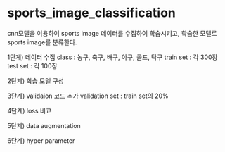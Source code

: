 # sports_image_classification

cnn모델을 이용하여 sports image 데이터를 수집하여 학습시키고, 학습한 모델로 sports image를 분류한다.

1단계) 데이터 수집
class : 농구, 축구, 배구, 야구, 골프, 탁구
train set : 각 300장
test set : 각 100장

2단계) 학습 모델 구성

3단계) validaion 코드 추가
validation set : train set의 20%

4단계) loss 비교

5단계) data augmentation

6단계) hyper parameter

